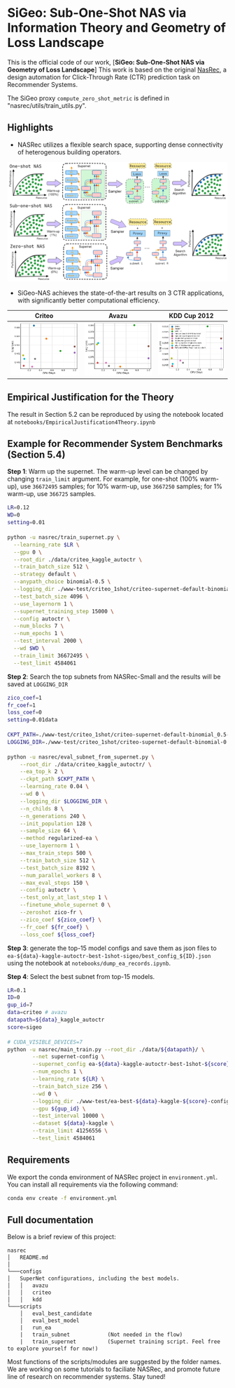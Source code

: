 
# SiGeo: Sub-One-Shot NAS via Information Theory and Geometry of Loss Landscape
This is the official code of our work, [**SiGeo: Sub-One-Shot NAS via Geometry of Loss Landscape**] 
This work is based on the original [NasRec](https://github.com/facebookresearch/NasRec), a design automation for Click-Through Rate (CTR) prediction task on 
Recommender Systems.

The SiGeo proxy `compute_zero_shot_metric` is defined in "nasrec/utils/train_utils.py".

## Highlights

* NASRec utilizes a flexible search space,  supporting dense connectivity of heterogenous building operators.

![Flexible Search Space for Recommender Systems](doc/illustration.png "sub-one-shot NAS")

* SiGeo-NAS achieves the state-of-the-art results on 3 CTR applications, with significantly better computational efficiency.

|                       Criteo                       |             Avazu              |         KDD Cup 2012         |
|:--------------------------------------------------:|:------------------------------:|:----------------------------:|
| ![](doc/criteo-logloss-gpu.png "sub-one-shot NAS") | ![](doc/avazu-logloss-gpu.png) | ![](doc/kdd-logloss-gpu.png) |


## Empirical Justification for the Theory
The result in Section 5.2 can be reproduced by using the notebook located at `notebooks/EmpiricalJustification4Theory.ipynb`

## Example for Recommender System Benchmarks (Section 5.4)
**Step 1**: Warm up the supernet. The warm-up level can be changed by changing `train_limit` argument. For example, 
for one-shot (100% warm-up), use `36672495` samples; for 10% warm-up, use `3667250` samples;  for 1% warm-up, 
use `366725` samples.
```bash
LR=0.12
WD=0
setting=0.01

python -u nasrec/train_supernet.py \
  --learning_rate $LR \
  --gpu 0 \
  --root_dir ./data/criteo_kaggle_autoctr \
  --train_batch_size 512 \
  --strategy default \
  --anypath_choice binomial-0.5 \
  --logging_dir ./www-test/criteo_1shot/criteo-supernet-default-binomial_0.5-autoctr_lr${LR}-${setting} \
  --test_batch_size 4096 \
  --use_layernorm 1 \
  --supernet_training_step 15000 \
  --config autoctr \
  --num_blocks 7 \
  --num_epochs 1 \
  --test_interval 2000 \
  --wd $WD \
  --train_limit 36672495 \
  --test_limit 4584061

```

**Step 2**: Search the top subnets from NASRec-Small and the results will be saved at `LOGGING_DIR`
```bash
zico_coef=1
fr_coef=1
loss_coef=0
setting=0.01data

CKPT_PATH=./www-test/criteo_1shot/criteo-supernet-default-binomial_0.5-autoctr_lr0.12-${setting}/supernet_7blocks_layernorm1_default-binomial-0.5_lr0.12_supernetwarmup_15000/supernet_checkpoint.pt
LOGGING_DIR=./www-test/criteo_1shot/criteo-supernet-default-binomial-0.5-autoctr-ea-240gen-128pop-64sample-8childs-default-ft_lr0.04-${zico_coef}zico-${fr_coef}fr-${setting}

python -u nasrec/eval_subnet_from_supernet.py \
    --root_dir ./data/criteo_kaggle_autoctr/ \
    --ea_top_k 2 \
    --ckpt_path $CKPT_PATH \
    --learning_rate 0.04 \
    --wd 0 \
    --logging_dir $LOGGING_DIR \
    --n_childs 8 \
    --n_generations 240 \
    --init_population 128 \
    --sample_size 64 \
    --method regularized-ea \
    --use_layernorm 1 \
    --max_train_steps 500 \
    --train_batch_size 512 \
    --test_batch_size 8192 \
    --num_parallel_workers 8 \
    --max_eval_steps 150 \
    --config autoctr \
    --test_only_at_last_step 1 \
    --finetune_whole_supernet 0 \
    --zeroshot zico-fr \
    --zico_coef ${zico_coef} \
    --fr_coef ${fr_coef} \
    --loss_coef ${loss_coef}
```
**Step 3**: generate the top-15 model configs and save them as json files to 
`ea-${data}-kaggle-autoctr-best-1shot-sigeo/best_config_${ID}.json` using the notebook at `notebooks/dump_ea_records.ipynb`.

**Step 4**: Select the best subnet from top-15 models.
```bash
LR=0.1
ID=0
gup_id=7
data=criteo # avazu
datapath=${data}_kaggle_autoctr
score=sigeo

# CUDA_VISIBLE_DEVICES=7
python -u nasrec/main_train.py --root_dir ./data/${datapath}/ \
        --net supernet-config \
        --supernet_config ea-${data}-kaggle-autoctr-best-1shot-${score}/best_config_${ID}.json \
        --num_epochs 1 \
        --learning_rate ${LR} \
        --train_batch_size 256 \
        --wd 0 \
        --logging_dir ./www-test/ea-best-${data}-kaggle-${score}-config-${ID} \
        --gpu ${gup_id} \
        --test_interval 10000 \
        --dataset ${data}-kaggle \
        --train_limit 41256556 \
        --test_limit 4584061

```

## Requirements
We export the conda environment of NASRec project in `environment.yml`. You can install all requirements via the following command:

```bash
conda env create -f environment.yml
```

## Full documentation
Below is a brief review of this project:
```
nasrec
│   README.md
│
└───configs
│   SuperNet configurations, including the best models.
│   │   avazu
│   │   criteo   
│   │   kdd   
└───scripts
    │   eval_best_candidate
    │   eval_best_model
    |   run_ea
    |   train_subnet            (Not needed in the flow)
    |   train_supernet          (Supernet training script. Feel free to explore yourself for now!)
```
Most functions of the scripts/modules are suggested by the folder names. We are working on some tutorials to faciliate NASRec, and promote future line of research on recommender systems. Stay tuned!

